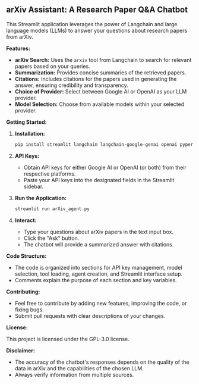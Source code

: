 ## arXiv Assistant: A Research Paper Q&A Chatbot

This Streamlit application leverages the power of Langchain and large language models (LLMs) to answer your questions about research papers from arXiv.

**Features:**

- **arXiv Search:** Uses the `arxiv` tool from Langchain to search for relevant papers based on your queries.
- **Summarization:** Provides concise summaries of the retrieved papers.
- **Citations:** Includes citations for the papers used in generating the answer, ensuring credibility and transparency.
- **Choice of Provider:** Select between Google AI or OpenAI as your LLM provider.
- **Model Selection:** Choose from available models within your selected provider.

**Getting Started:**

1. **Installation:**

   ```bash
   pip install streamlit langchain langchain-google-genai openai pyperclip
   ```

2. **API Keys:**

   - Obtain API keys for either Google AI or OpenAI (or both) from their respective platforms.
   - Paste your API keys into the designated fields in the Streamlit sidebar.

3. **Run the Application:**

   ```bash
   streamlit run arXiv_agent.py
   ```

4. **Interact:**

   - Type your questions about arXiv papers in the text input box.
   - Click the "Ask" button.
   - The chatbot will provide a summarized answer with citations.

**Code Structure:**

- The code is organized into sections for API key management, model selection, tool loading, agent creation, and Streamlit interface setup.
- Comments explain the purpose of each section and key variables.

**Contributing:**

- Feel free to contribute by adding new features, improving the code, or fixing bugs.
- Submit pull requests with clear descriptions of your changes.

**License:**

This project is licensed under the GPL-3.0 license.

**Disclaimer:**

- The accuracy of the chatbot's responses depends on the quality of the data in arXiv and the capabilities of the chosen LLM.
- Always verify information from multiple sources.
